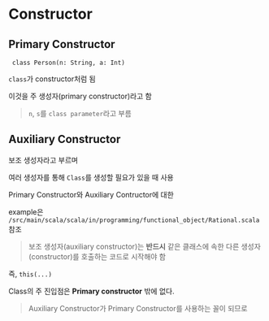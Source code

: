 # Constructor 


## Primary Constructor
```
 class Person(n: String, a: Int)
```

`class`가 constructor처럼 됨 

이것을 주 생성자(primary constructor)라고 함

> `n`, `s`를 `class parameter`라고 부름 

## Auxiliary Constructor

보조 생성자라고 부르며 

여러 생성자를 통해 `Class`를 생성할 필요가 있을 때 사용


Primary Constructor와 Auxiliary Contructor에 대한 

example은 `/src/main/scala/scala/in/programming/functional_object/Rational.scala` 참조

> 보조 생성자(auxiliary constructor)는 **반드시** 같은 클래스에 속한 다른 생성자(constructor)를 호출하는 코드로 시작해야 함 

즉, `this(...)` 

Class의 주 진입점은 **Primary constructor** 밖에 없다.

> Auxiliary Constructor가 Primary Constructor를 사용하는 꼴이 되므로 

